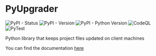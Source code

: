 # PyUpgrader

![PyPI - Status](https://img.shields.io/pypi/status/pyupgrader)
![PyPI - Version](https://img.shields.io/pypi/v/pyupgrader)
![PyPI - Python Version](https://img.shields.io/pypi/pyversions/pyupgrader)
![CodeQL](https://github.com/Trogiken/PyUpgrader/actions/workflows/codeql.yml/badge.svg)
![PyTest](https://github.com/Trogiken/PyUpgrader/actions/workflows/python-package.yml/badge.svg?branch=package-testing)

Python library that keeps project files updated on client machines

You can find the documentation [here](https://github.com/Trogiken/PyUpgrader/wiki/)
